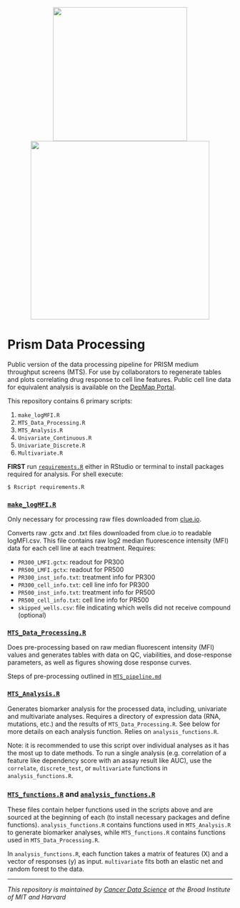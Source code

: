 <p align="center">
  <img src="BroadInstLogoforDigitalRGB.png" width="300" hspace="40"/>
  <img src="prism_logo_tagline_side.png" width="400" />
</p>

# Prism Data Processing

Public version of the data processing pipeline for PRISM medium throughput screens (MTS). For use by collaborators to regenerate tables and plots correlating drug response to cell line features. Public cell line data for equivalent analysis is available on the [DepMap Portal](https://depmap.org/portal/).

This repository contains 6 primary scripts:

1. `make_logMFI.R`
2. `MTS_Data_Processing.R`
3. `MTS_Analysis.R`
4. `Univariate_Continuous.R`
5. `Univariate_Discrete.R`
6. `Multivariate.R`

**FIRST** run [`requirements.R`](./requirements.R) either in RStudio or terminal to install  packages required for analysis. For shell execute:
```bash
$ Rscript requirements.R
```

### [`make_logMFI.R`](./make_logMFI.R)
Only necessary for processing raw files downloaded from [clue.io](https://clue.io/).

Converts raw .gctx and .txt files downloaded from clue.io to readable logMFI.csv. This file contains raw log2 median fluorescence intensity (MFI) data for each cell line at each treatment. Requires:
- `PR300_LMFI.gctx`: readout for PR300
- `PR500_LMFI.gctx`: readout for PR500
- `PR300_inst_info.txt`: treatment info for PR300
- `PR300_cell_info.txt`: cell line info for PR300
- `PR500_inst_info.txt`: treatment info for PR500
- `PR500_cell_info.txt`: cell line info for PR500
- `skipped_wells.csv`: file indicating which wells did not receive compound (optional)

### [`MTS_Data_Processing.R`](./MTS_Data_Processing.R)

Does pre-processing based on raw median fluorescent intensity (MFI) values and generates tables with data on QC, viabilities, and dose-response parameters, as well as figures showing dose response curves.

Steps of pre-processing outlined in [`MTS_pipeline.md`](./MTS_pipeline.md)


### [`MTS_Analysis.R`](./MTS_Analysis.R)

Generates biomarker analysis for the processed data, including, univariate and multivariate analyses. Requires a directory of expression data (RNA, mutations, etc.) and the results of `MTS_Data_Processing.R`. See below for more details on each analysis function. Relies on `analysis_functions.R`.

Note: it is recommended to use this script over individual analyses as it has the most up to date methods. To run a single analysis (e.g. correlation of a feature like dependency score with an assay result like AUC), use the `correlate`, `discrete_test`, or `multivariate` functions in `analysis_functions.R`.

### [`MTS_functions.R`](./MTS_functions.R) and [`analysis_functions.R`](./analysis_functions.R)

These files contain helper functions used in the scripts above and are sourced at the beginning of each (to install necessary packages and define functions). `analysis_functions.R` contains functions used in `MTS_Analysis.R` to generate biomarker analyses, while `MTS_functions.R` contains functions used in `MTS_Data_Processing.R`.

In `analysis_functions.R`, each function takes a matrix of features (X) and a vector of responses (y) as input. `multivariate` fits both an elastic net and random forest to the data.

---
_This repository is maintained by [Cancer Data Science](https://www.cancerdatascience.org/) at the Broad Institute of MIT and Harvard_
